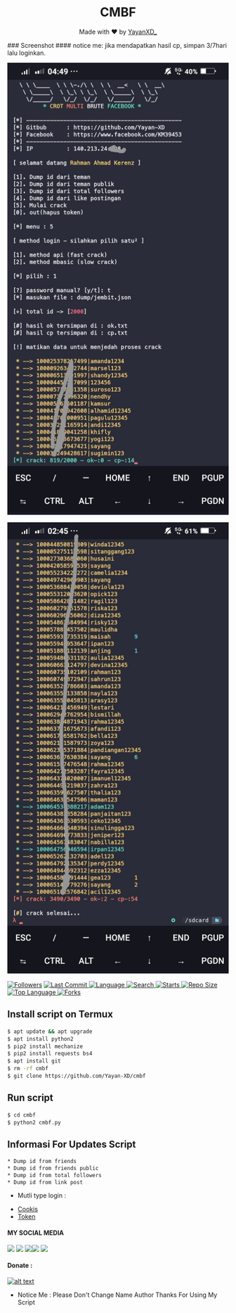 <h1 align="center">
  CMBF
</h1>
</div>
<p align="center">
  Made with ❤️ by <a href="https://www.facebook.com/KM39453">YayanXD_</a>
</p>
### Screenshot
#### notice me: jika mendapatkan hasil cp, simpan 3/7hari lalu loginkan.
<p align="center">
 <img src="https://github.com/Yayan-XD/cmbf/blob/main/img/IMG_20210328_191052.jpg" width="640" title="Menu" alt="Menu">
</p>
<img src="https://github.com/Yayan-XD/cmbf/blob/main/img/IMG_20210328_191109.jpg" width="640" title="Menu" alt="Menu">
</p>

<a href="https://github.com/Yayan-XD/followers">
<img title="Followers" src="https://img.shields.io/github/followers/Yayan-XD?label=Followers&color=blue&style=flat-square"></a>
<a href="https://github.com/Yayan-XD/termux-style/stargazers/">
  <a href="https://github.com/Yayan-XD/cmbf">
    <img alt="Last Commit" src="https://img.shields.io/github/last-commit/Yayan-XD/cmbf.svg"/>
  </a>
  <a href="https://github.com/Yayan-XD/cmbf">
    <img alt="Language" src="https://img.shields.io/github/languages/count/Yayan-XD/cmbf.svg"/>
  </a>
  <a href="https://github.com/Yayan-XD/cmbf">
    <img alt="Search" src="https://img.shields.io/github/search/Yayan-XD/Craker/cmbf.svg"/>
  </a>
  <a href="https://github.com/Yayan-XD/cmbf">
    <img alt="Starts" src="https://img.shields.io/github/stars/Yayan-XD/cmbf.svg"/>
  </a>
<a href="https://github.com/Yayan-XD/cmbf">
    <img alt="Repo Size" src="https://img.shields.io/github/repo-size/Yayan-XD/cmbf.svg"/>
  </a>

<a href="https://github.com/Yayan-XD/cmbf">
    <img alt="Top Language" src="https://img.shields.io/github/languages/top/Yayan-XD/cmbf.svg"/> <a href="https://github.com/Yayan-XD/cmbf">
    <img alt="Forks" src="https://img.shields.io/github/forks/Yayan-XD/cmbf.svg"/>
  </a>
</div>
<p align="center">

## Install script on Termux
```bash
$ apt update && apt upgrade
$ apt install python2
$ pip2 install mechanize
$ pip2 install requests bs4
$ apt install git
$ rm -rf cmbf
$ git clone https://github.com/Yayan-XD/cmbf
```
## Run script
```bash
$ cd cmbf
$ python2 cmbf.py
```
## Informasi For Updates Script
```
* Dump id from friends
* Dump id from friends public
* Dump id from total followers
* Dump id from link post
````
* Mutli type login :
 - [Cookis](https://youtu.be/72zvkSbVPOI)
 - [Token](https://youtu.be/hQ-lYxozghU)


#### MY SOCIAL MEDIA

[![](https://img.shields.io/badge/Github-black?logo=Github&logoColor=black&labelColor=white)](https://github.com/Yayan-XD) [![](https://img.shields.io/badge/Twitter-blue?logo=Twitter&logoColor=White&labelColor=white)](https://mobile.twitter.com/moch_xd)
[![](https://img.shields.io/badge/Facebook-blue?logo=Facebook&logoColor=blue&labelColor=white)](https://www.facebook.com/KM39453)[![](https://img.shields.io/badge/Instagram-red?logo=Instagram&logoColor=red&labelColor=white)](https://www.instagram.com/yayanxd_/) [![](https://img.shields.io/badge/Whatsapp-CHAT-red?logo=Whatsapp&logoColor=Brightgreen&labelColor=white)](https://wa.me/6285603036683?text=Asalamualaikum+bang)

#### Donate :

<a href="https://saweria.co/YayanXD"><img src="https://upload.wikimedia.org/wikipedia/commons/7/72/Logo_dana_blue.svg" alt="alt text" width="80" height="80"></a> &nbsp;&nbsp;

* Notice Me : Please Don't Change Name Author
Thanks For Using My Script
